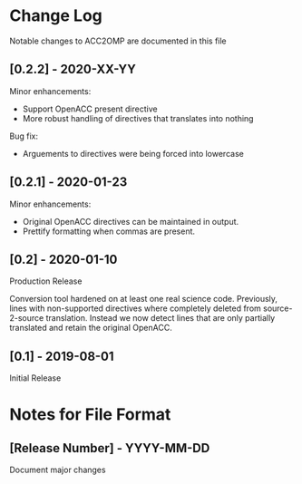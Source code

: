 # Change Log

Notable changes to ACC2OMP are documented in this file

## [0.2.2] - 2020-XX-YY

Minor enhancements:
- Support OpenACC present directive
- More robust handling of directives that translates into nothing

Bug fix:
- Arguements to directives were being forced into lowercase

## [0.2.1] - 2020-01-23

Minor enhancements:
- Original OpenACC directives can be maintained in output.
- Prettify formatting when commas are present.

## [0.2] - 2020-01-10

Production Release

Conversion tool hardened on at least one real science code.
Previously, lines with non-supported directives where completely
deleted from source-2-source translation. Instead we now detect
lines that are only partially translated and retain the original
OpenACC.

## [0.1] - 2019-08-01

Initial Release

# Notes for File Format

## [Release Number] - YYYY-MM-DD

Document major changes

